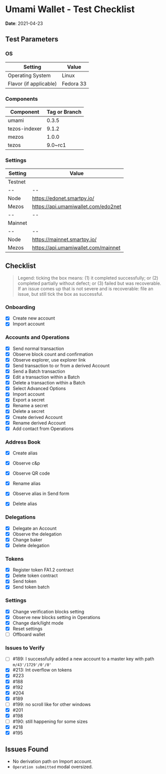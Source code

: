 # Umami Wallet - Test Checklist

**Date**: 2021-04-23

## Test Parameters

### OS

| Setting | Value |
|--|--|
| Operating System | Linux |
| Flavor (if applicable) | Fedora 33 |

### Components

| Component | Tag or Branch |
|--|--|
| umami | 0.3.5 |
| tezos-indexer | 9.1.2 |
| mezos | 1.0.0 |
| tezos | 9.0~rc1 |

### Settings

| Setting | Value |
|--|--|
| Testnet |
|--|--|
| Node | https://edonet.smartpy.io/ |
| Mezos | https://api.umamiwallet.com/edo2net |
|--|--|
| Mainnet |
|--|--|
| Node | https://mainnet.smartpy.io/ |
| Mezos | https://api.umamiwallet.com/mainnet |

## Checklist

> Legend: ticking the box means: (1) it completed successfully; or (2) completed partially without defect; or (3) failed but was recoverable. If an issue comes up that is not severe and is recoverable: file an issue, but still tick the box as successful.

### Onboarding
- [x] Create new account
- [x] Import account

### Accounts and Operations
- [x] Send normal transaction
- [x] Observe block count and confirmation
- [x] Observe explorer, use explorer link
- [x] Send transaction to or from a derived Account
- [x] Send a Batch transaction
- [x] Edit a transaction within a Batch
- [x] Delete a transaction within a Batch
- [x] Select Advanced Options
- [x] Import account
- [x] Export a secret
- [x] Rename a secret
- [x] Delete a secret
- [x] Create derived Account
- [x] Rename derived Account
- [x] Add contact from Operations

### Address Book
- [x] Create alias
- [x] Observe c&p
- [x] Observe QR code
- [x] Rename alias
- [x] Observe alias in Send form
- [x] Delete alias


### Delegations
- [x] Delegate an Account
- [x] Observe the delegation
- [x] Change baker
- [x] Delete delegation

### Tokens
- [x] Register token FA1.2 contract
- [x] Delete token contract
- [x] Send token
- [x] Send token batch

### Settings
- [x] Change verification blocks setting
- [x] Observe new blocks setting in Operations
- [x] Change dark/light mode
- [x] Reset settings
- [ ] Offboard wallet

### Issues to Verify

 * [ ] #189: I successfully added a new account to a master key with path `m/43'/1729'/0'/0'`
 * [x] #213: Int overflow on tokens
 * [x] #223
 * [x] #188
 * [x] #192
 * [x] #204
 * [x] #189
 * [ ] #199: no scroll like for other windows
 * [x] #201
 * [x] #198
 * [ ] #190: still happening for some sizes
 * [x] #218
 * [x] #195

## Issues Found

 * No derivation path on Import account.
 * `Operation submitted` modal oversized.

